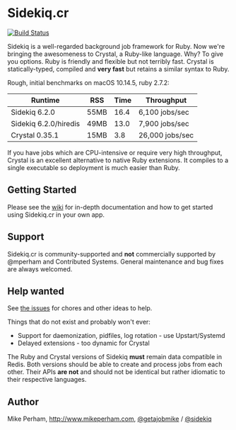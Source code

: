 # Sidekiq.cr

[![Build Status](https://github.com/mperham/sidekiq.cr/actions/workflows/build.yml/badge.svg?branch=master)](https://github.com/mperham/sidekiq.cr/actions/workflows/build.yml)

Sidekiq is a well-regarded background job framework for Ruby.  Now we're
bringing the awesomeness to Crystal, a Ruby-like language.  Why?  To
give you options.  Ruby is friendly and flexible but not terribly fast.
Crystal is statically-typed, compiled and **very fast** but retains a similar syntax to
Ruby.

Rough, initial benchmarks on macOS 10.14.5, ruby 2.7.2:

Runtime | RSS | Time | Throughput
--------|-----|------|-------------
Sidekiq 6.2.0 | 55MB | 16.4 | 6,100 jobs/sec
Sidekiq 6.2.0/hiredis | 49MB | 13.0 | 7,900 jobs/sec
Crystal 0.35.1 | 15MB | 3.8 | 26,000 jobs/sec

If you have jobs which are CPU-intensive or require very high throughput,
Crystal is an excellent alternative to native Ruby extensions.  It
compiles to a single executable so deployment is much easier than Ruby.

## Getting Started

Please see the [wiki](https://github.com/mperham/sidekiq.cr/wiki) for in-depth documentation and how to get
started using Sidekiq.cr in your own app.

## Support

Sidekiq.cr is community-supported and **not** commercially supported by @mperham and Contributed Systems.
General maintenance and bug fixes are always welcomed.

## Help wanted

See [the issues](https://github.com/mperham/sidekiq.cr/issues) for chores and other ideas to help.

Things that do not exist and probably won't ever:

* Support for daemonization, pidfiles, log rotation - use Upstart/Systemd
* Delayed extensions - too dynamic for Crystal

The Ruby and Crystal versions of Sidekiq **must** remain data compatible in Redis.
Both versions should be able to create and process jobs from each other.
Their APIs **are not** and should not be identical but rather idiomatic to
their respective languages.

## Author

Mike Perham, http://www.mikeperham.com, [@getajobmike](https://twitter.com/getajobmike) / [@sidekiq](https://twitter.com/sidekiq)
